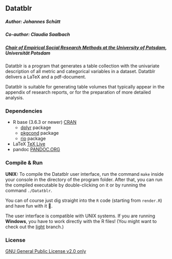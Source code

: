 ## Datatblr
##### Author: Johannes Schütt
##### Co-author: Claudia Saalbach

##### [Chair of Empirical Social Research Methods at the University of Potsdam](https://uni-potsdam.de/soziologie-methoden), Universität Potsdam

Datatblr is a program that generates a table collection with the univariate description of all metric and categorical variables in a dataset. Datatblr delivers a LaTeX and a pdf-document.

Datatblr is suitable for generating table volumes that typically appear in the appendix of research reports, or for the preparation of more detailed analysis.

### Dependencies
* R base (3.6.3 or newer)  [CRAN](https://cloud.r-project.org/)
  * [dplyr](https://cran.r-project.org/web/packages/dplyr/index.html) package
  * [pkgcond](https://cran.r-project.org/web/packages/pkgcond/index.html) package
  * [rio](https://cran.r-project.org/web/packages/rio/index.html) package
* LaTeX [TeX Live](https://www.tug.org/texlive/)
* pandoc  [PANDOC.ORG](https://pandoc.org/)

### Compile & Run
**UNIX:** To compile the Datatblr user interface, run the command `make` inside your console in the directory of the program folder. After that, you can run the compiled executable by double-clicking on it or by running the command `./Datatblr`.

You can of course just dig straight into the `R` code (starting from `render.R`) and have fun with it  :slightly_smiling_face:.

The user interface is compatible with UNIX systems. If you are running **Windows**, you have to work directly with the R files! (You might want to check out the [light](https://github.com/johschuett/Datatblr/tree/lite) branch.)

### License
[GNU General Public License v2.0 only](https://github.com/johschuett/Datatblr/blob/master/GPL-2.0)
